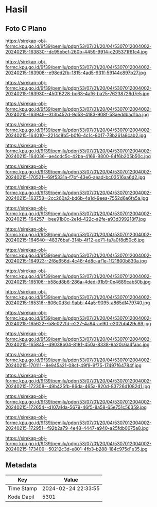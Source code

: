 # Hasil

## Foto C Plano

https://sirekap-obj-formc.kpu.go.id/9f39/pemilu/pdpr/53/07/01/20/04/5307012004002-20240215-163830--dc95bbcf-260b-4459-9914-c205371f61c4.jpg

https://sirekap-obj-formc.kpu.go.id/9f39/pemilu/pdpr/53/07/01/20/04/5307012004002-20240215-163908--e98ed2fb-1815-4ad5-931f-59144c897b27.jpg

https://sirekap-obj-formc.kpu.go.id/9f39/pemilu/pdpr/53/07/01/20/04/5307012004002-20240215-163930--450f6228-bc63-4af6-ba25-76238726d7e5.jpg

https://sirekap-obj-formc.kpu.go.id/9f39/pemilu/pdpr/53/07/01/20/04/5307012004002-20240215-163949--313b452d-9d58-4183-908f-58aeddbad1ba.jpg

https://sirekap-obj-formc.kpu.go.id/9f39/pemilu/pdpr/53/07/01/20/04/5307012004002-20240215-164010--2214c8b5-b0f6-4c1c-8017-78b261a8cab2.jpg

https://sirekap-obj-formc.kpu.go.id/9f39/pemilu/pdpr/53/07/01/20/04/5307012004002-20240215-164036--ae4cdc5c-42ba-4169-9800-84f6b205b50c.jpg

https://sirekap-obj-formc.kpu.go.id/9f39/pemilu/pdpr/53/07/01/20/04/5307012004002-20240215-170521--69f5331a-f7bf-43e6-aead-bc03516aa6d2.jpg

https://sirekap-obj-formc.kpu.go.id/9f39/pemilu/pdpr/53/07/01/20/04/5307012004002-20240215-163758--2cc260a2-bd6b-4a1d-9eea-7552d6a6fa5a.jpg

https://sirekap-obj-formc.kpu.go.id/9f39/pemilu/pdpr/53/07/01/20/04/5307012004002-20240215-164257--bee91b0c-2e1d-422c-a2fe-a93d399218f7.jpg

https://sirekap-obj-formc.kpu.go.id/9f39/pemilu/pdpr/53/07/01/20/04/5307012004002-20240215-164640--48376baf-314b-4f12-ae71-fa7a0f8d50c6.jpg

https://sirekap-obj-formc.kpu.go.id/9f39/pemilu/pdpr/53/07/01/20/04/5307012004002-20240215-164923--2f8e656d-4c48-4d8c-af1e-1f21800b830a.jpg

https://sirekap-obj-formc.kpu.go.id/9f39/pemilu/pdpr/53/07/01/20/04/5307012004002-20240215-165106--b58cd8b6-286a-4ded-91b9-0e4689cab50b.jpg

https://sirekap-obj-formc.kpu.go.id/9f39/pemilu/pdpr/53/07/01/20/04/5307012004002-20240215-165316--806c0d3d-9abb-44a5-9095-a865df479740.jpg

https://sirekap-obj-formc.kpu.go.id/9f39/pemilu/pdpr/53/07/01/20/04/5307012004002-20240215-165622--b8e022fd-e227-4a84-ae90-e202bb429c89.jpg

https://sirekap-obj-formc.kpu.go.id/9f39/pemilu/pdpr/53/07/01/20/04/5307012004002-20240215-165845--d9038b04-8181-450a-8338-9a20c6a4faac.jpg

https://sirekap-obj-formc.kpu.go.id/9f39/pemilu/pdpr/53/07/01/20/04/5307012004002-20240215-170111--8e945a21-08cf-49f9-9f75-17497f64784f.jpg

https://sirekap-obj-formc.kpu.go.id/9f39/pemilu/pdpr/53/07/01/20/04/5307012004002-20240215-172308--49b425fb-86da-465a-820d-83726d1082d1.jpg

https://sirekap-obj-formc.kpu.go.id/9f39/pemilu/pdpr/53/07/01/20/04/5307012004002-20240215-172654--d107a1da-5679-46f5-8a58-65e751c56359.jpg

https://sirekap-obj-formc.kpu.go.id/9f39/pemilu/pdpr/53/07/01/20/04/5307012004002-20240215-172951--f92b2a79-4e48-4447-a940-a25fdb0075a8.jpg

https://sirekap-obj-formc.kpu.go.id/9f39/pemilu/pdpr/53/07/01/20/04/5307012004002-20240215-173409--50212c3d-e801-4fb3-b288-184c975d1e35.jpg


## Metadata

| Key        | Value               |
| ---------- | ------------------- |
| Time Stamp | 2024-02-24 22:33:55 |
| Kode Dapil | 5301                |



